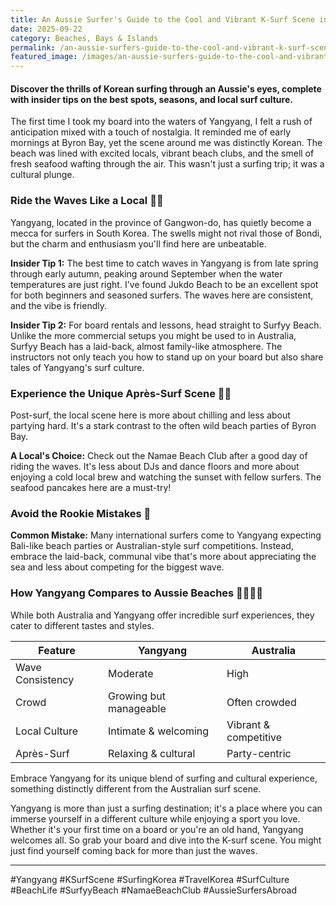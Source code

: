 ```yaml
---
title: An Aussie Surfer's Guide to the Cool and Vibrant K-Surf Scene in Yangyang
date: 2025-09-22
category: Beaches, Bays & Islands
permalink: /an-aussie-surfers-guide-to-the-cool-and-vibrant-k-surf-scene-in-yangyang/
featured_image: /images/an-aussie-surfers-guide-to-the-cool-and-vibrant-k-surf-scene-in-yangyang-211544.jpg
---
```


#### Discover the thrills of Korean surfing through an Aussie's eyes, complete with insider tips on the best spots, seasons, and local surf culture.

The first time I took my board into the waters of Yangyang, I felt a rush of anticipation mixed with a touch of nostalgia. It reminded me of early mornings at Byron Bay, yet the scene around me was distinctly Korean. The beach was lined with excited locals, vibrant beach clubs, and the smell of fresh seafood wafting through the air. This wasn't just a surfing trip; it was a cultural plunge.

### Ride the Waves Like a Local 🏄‍♂️
Yangyang, located in the province of Gangwon-do, has quietly become a mecca for surfers in South Korea. The swells might not rival those of Bondi, but the charm and enthusiasm you'll find here are unbeatable. 

**Insider Tip 1:** The best time to catch waves in Yangyang is from late spring through early autumn, peaking around September when the water temperatures are just right. I've found Jukdo Beach to be an excellent spot for both beginners and seasoned surfers. The waves here are consistent, and the vibe is friendly.

**Insider Tip 2:** For board rentals and lessons, head straight to Surfyy Beach. Unlike the more commercial setups you might be used to in Australia, Surfyy Beach has a laid-back, almost family-like atmosphere. The instructors not only teach you how to stand up on your board but also share tales of Yangyang's surf culture.

### Experience the Unique Après-Surf Scene 🌊🎉
Post-surf, the local scene here is more about chilling and less about partying hard. It's a stark contrast to the often wild beach parties of Byron Bay.

**A Local's Choice:** Check out the Namae Beach Club after a good day of riding the waves. It's less about DJs and dance floors and more about enjoying a cold local brew and watching the sunset with fellow surfers. The seafood pancakes here are a must-try!

### Avoid the Rookie Mistakes 🛑
**Common Mistake:** Many international surfers come to Yangyang expecting Bali-like beach parties or Australian-style surf competitions. Instead, embrace the laid-back, communal vibe that's more about appreciating the sea and less about competing for the biggest wave.

### How Yangyang Compares to Aussie Beaches 🏄‍♀️🏄‍♂️
While both Australia and Yangyang offer incredible surf experiences, they cater to different tastes and styles. 

| Feature          | Yangyang             | Australia          |
|------------------|----------------------|--------------------|
| Wave Consistency | Moderate             | High               |
| Crowd            | Growing but manageable | Often crowded     |
| Local Culture    | Intimate & welcoming | Vibrant & competitive |
| Après-Surf       | Relaxing & cultural  | Party-centric      |

Embrace Yangyang for its unique blend of surfing and cultural experience, something distinctly different from the Australian surf scene.

Yangyang is more than just a surfing destination; it's a place where you can immerse yourself in a different culture while enjoying a sport you love. Whether it's your first time on a board or you're an old hand, Yangyang welcomes all. So grab your board and dive into the K-surf scene. You might just find yourself coming back for more than just the waves.

---

#Yangyang #KSurfScene #SurfingKorea #TravelKorea #SurfCulture #BeachLife #SurfyyBeach #NamaeBeachClub #AussieSurfersAbroad